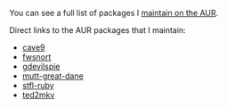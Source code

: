You can see a full list of packages I [maintain on the AUR][aurList].

Direct links to the AUR packages that I maintain:

* [cave9]
* [fwsnort]
* [gdevilspie]
* [mutt-great-dane]
* [stfl-ruby]
* [ted2mkv]

[aurList]: http://aur.archlinux.org/packages.php?SeB=m&K=evaryont
[cave9]: http://aur.archlinux.org/packages/cave9/
[fwsnort]: http://aur.archlinux.org/packages/fwsnort/
[gdevilspie]: http://aur.archlinux.org/packages/gdevilspie/
[mutt-great-dane]: http://aur.archlinux.org/packages/mutt-great-dane/
[stfl-ruby]: http://aur.archlinux.org/packages/stfl-ruby/
[ted2mkv]: http://aur.archlinux.org/packages/ted2mkv/
